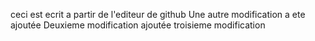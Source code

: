 ceci est ecrit a partir de l'editeur de github
Une autre modification a ete ajoutée
Deuxieme modification ajoutée
troisieme modification

